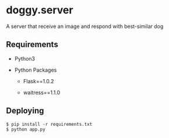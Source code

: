 # doggy.server

A server that receive an image and respond with best-similar dog

## Requirements
* Python3

* Python Packages

  * Flask==1.0.2

  * waitress==1.1.0

## Deploying
```
$ pip install -r requirements.txt
$ python app.py
```

